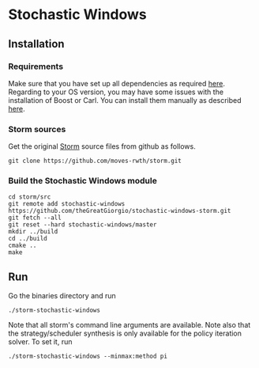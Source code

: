 # Stochastic Windows 
## Installation
### Requirements
Make sure that you have set up all dependencies as required [here](http://www.stormchecker.org/documentation/installation/requirements.html).
Regarding to your OS version, you may have some issues with the installation of Boost or Carl.
You can install them manually as described [here](http://www.stormchecker.org/documentation/installation/manual-configuration.html).
### Storm sources
Get the original [Storm](http://www.stormchecker.org/index.html) source files from github as follows.
```
git clone https://github.com/moves-rwth/storm.git
```
### Build the Stochastic Windows module
```
cd storm/src
git remote add stochastic-windows https://github.com/theGreatGiorgio/stochastic-windows-storm.git
git fetch --all
git reset --hard stochastic-windows/master
mkdir ../build
cd ../build
cmake ..
make
```

## Run
Go the binaries directory and run
```
./storm-stochastic-windows
```
Note that all storm's command line arguments are available.
Note also that the strategy/scheduler synthesis is only available for the policy iteration solver.
To set it, run
```
./storm-stochastic-windows --minmax:method pi
```
